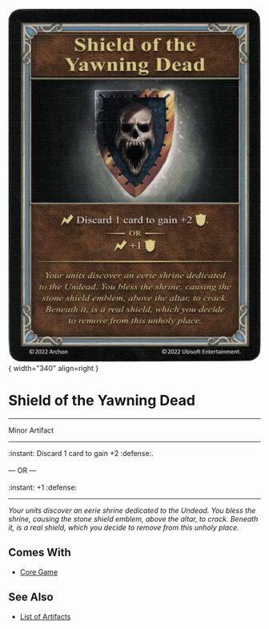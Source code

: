 ![Shield of the Yawning Dead](../assets/artifacts_minor-shield_of_the_yawning_dead.webp){ width="340" align=right }

# Shield of the Yawning Dead
___
Minor Artifact
___
:instant: Discard 1 card to gain +2 :defense:.<br><br>— OR —<br><br>:instant: +1 :defense:
___
*Your units discover an eerie shrine dedicated to the Undead. You bless the shrine, causing the stone shield emblem, above the altar, to crack. Beneath it, is a real shield, which you decide to remove from this unholy place.*


## Comes With

- [Core Game](../content.md)


## See Also

- [List of Artifacts](../artifacts.md)
